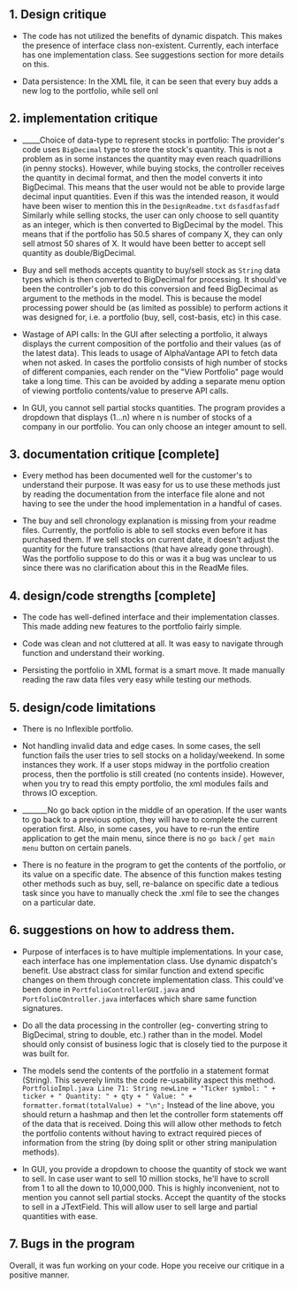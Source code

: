 ## 1. Design critique

- The code has not utilized the benefits of dynamic dispatch. This makes the presence of interface class non-existent.
Currently, each interface has one implementation class. See suggestions section for more details on this.


- Data persistence: In the XML file, it can be seen that every buy adds a new log to the portfolio, while sell onl


## 2. implementation critique

- _____Choice of data-type to represent stocks in portfolio: The provider's code uses `BigDecimal` type to store the stock's quantity. 
This is not a problem as in some instances the quantity may even reach quadrillions (in penny stocks). However, while buying stocks, the controller 
receives the quantity in decimal format, and then the model converts it into BigDecimal. This means that the user would not be able to provide large decimal input quantities.
Even if this was the intended reason, it would have been wiser to mention this in the `DesignReadme.txt`
    `dsfasdfasfadf`
    Similarly while selling stocks, the user can only choose to sell quantity as an integer, which is then converted to BigDecimal by the model.
    This means that if the portfolio has 50.5 shares of company X, they can only sell atmost 50 shares of X. It would have been better to accept sell quantity as double/BigDecimal. 


- Buy and sell methods accepts quantity to buy/sell stock as `String` data types which is then converted to BigDecimal for processing. 
It should've been the controller's job to do this conversion and feed BigDecimal as argument to the methods in the model. 
This is because the model processing power should be (as limited as possible) to perform actions it was designed for, i.e. a portfolio (buy, sell, cost-basis, etc) in this case.


- Wastage of API calls: In the GUI after selecting a portfolio, it always displays the current composition of the portfolio and their values (as of the latest data).
This leads to usage of AlphaVantage API to fetch data when not asked. In cases the portfolio consists of high number of stocks of different companies, each render on the "View Portfolio" 
page would take a long time. This can be avoided by adding a separate menu option of viewing portfolio contents/value to preserve API calls.


- In GUI, you cannot sell partial stocks quantities. The program provides a dropdown that displays (1...n) where n is number of stocks
of a company in our portfolio. You can only choose an integer amount to sell.

  
## 3. documentation critique [complete]

- Every method has been documented well for the customer's to understand their purpose. 
It was easy for us to use these methods just by reading the documentation from the interface file alone and 
not having to see the under the hood implementation in a handful of cases.


- The buy and sell chronology explanation is missing from your readme files. Currently, the portfolio is able to sell stocks even before it has 
purchased them. If we sell stocks on current date, it doesn't adjust the quantity for the future transactions (that have already gone through).
Was the portfolio suppose to do this or was it a bug was unclear to us since there was no clarification about this in the ReadMe files.


## 4. design/code strengths [complete]

- The code has well-defined interface and their implementation classes. This made adding new features to the portfolio fairly simple.

- Code was clean and not cluttered at all. It was easy to navigate through function and understand their working. 

- Persisting the portfolio in XML format is a smart move. It made manually reading the raw data files very easy while testing our methods.


## 5. design/code limitations

- There is no Inflexible portfolio.

- Not handling invalid data and edge cases. In some cases, the sell function fails the user tries to sell stocks on a holiday/weekend. In some instances they work.
If a user stops midway in the portfolio creation process, then the portfolio is still created (no contents inside). However, when you try to read this empty portfolio,
the xml modules fails and throws IO exception. 

- _______No go back option in the middle of an operation. If the user wants to go back to a previous option, they will have to complete the current operation first.
Also, in some cases, you have to re-run the entire application to get the main menu, since there is no `go back` / `get main menu` button on certain panels.

- There is no feature in the program to get the contents of the portfolio, or its value on a specific date. The absence of this function makes
testing other methods such as buy, sell, re-balance on specific date a tedious task since you have to manually check the .xml file to see the changes on a particular date.
 

## 6. suggestions on how to address them.

- Purpose of interfaces is to have multiple implementations. In your case, each interface has one implementation class.
Use dynamic dispatch's benefit. Use abstract class for similar function and extend specific changes on them through concrete implementation class.
This could've been done in `PortfolioControllerGUI.java` and `PortfolioCOntroller.java` interfaces which share same function signatures.


- Do all the data processing in the controller (eg- converting string to BigDecimal, string to double, etc.) rather than in the model.
Model should only consist of business logic that is closely tied to the purpose it was built for. 


- The models send the contents of the portfolio in a statement format (String). This severely limits the code re-usability aspect this method.
`PortfolioImpl.java Line 71: String newLine = "Ticker symbol: " + ticker + " Quantity: " + qty + " Value: " + formatter.format(totalValue) + "\n";`
Instead of the line above, you should return a hashmap and then let the controller form statements off of the data that is received.
Doing this will allow other methods to fetch the portfolio contents without having to extract required pieces of information from the string (by doing split or other string manipulation methods).


- In GUI, you provide a dropdown to choose the quantity of stock we want to sell. In case user want to sell 10 million stocks, he'll have to scroll
from 1 to all the down to 10,000,000. This is highly inconvenient, not to mention you cannot sell partial stocks. 
Accept the quantity of the stocks to sell in a JTextField. This will allow user to sell large and partial quantities with ease.


## 7. Bugs in the program



Overall, it was fun working on your code. Hope you receive our critique in a positive manner. 

